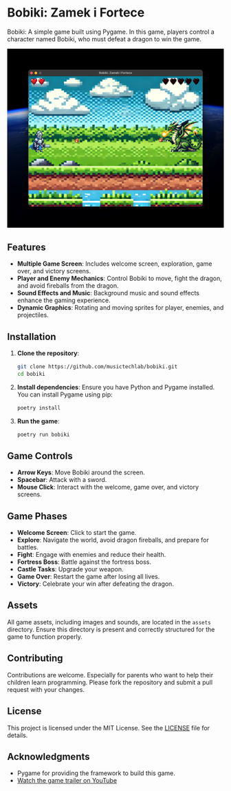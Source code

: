 # Bobiki: Zamek i Fortece

Bobiki: A simple game built using Pygame. In this game, players control a character named Bobiki, who must defeat a dragon to win the game.

![Game Screenshot](screenshot.png)

## Features

- **Multiple Game Screen**: Includes welcome screen, exploration, game over, and victory screens.
- **Player and Enemy Mechanics**: Control Bobiki to move, fight the dragon, and avoid fireballs from the dragon.
- **Sound Effects and Music**: Background music and sound effects enhance the gaming experience.
- **Dynamic Graphics**: Rotating and moving sprites for player, enemies, and projectiles.

## Installation

1. **Clone the repository**:
   ```bash
   git clone https://github.com/musictechlab/bobiki.git
   cd bobiki
   ```

2. **Install dependencies**:
   Ensure you have Python and Pygame installed. You can install Pygame using pip:
   ```bash
   poetry install 
   ```

3. **Run the game**:
   ```bash
   poetry run bobiki
   ```

## Game Controls

- **Arrow Keys**: Move Bobiki around the screen.
- **Spacebar**: Attack with a sword.
- **Mouse Click**: Interact with the welcome, game over, and victory screens.

## Game Phases

- **Welcome Screen**: Click to start the game.
- **Explore**: Navigate the world, avoid dragon fireballs, and prepare for battles.
- **Fight**: Engage with enemies and reduce their health.
- **Fortress Boss**: Battle against the fortress boss.
- **Castle Tasks**: Upgrade your weapon.
- **Game Over**: Restart the game after losing all lives.
- **Victory**: Celebrate your win after defeating the dragon.

## Assets

All game assets, including images and sounds, are located in the `assets` directory. Ensure this directory is present and correctly structured for the game to function properly.

## Contributing

Contributions are welcome. Especially for parents who want to help their children learn programming. Please fork the repository and submit a pull request with your changes.

## License

This project is licensed under the MIT License. See the [LICENSE](LICENSE) file for details.

## Acknowledgments

- Pygame for providing the framework to build this game.
- [Watch the game trailer on YouTube](https://www.youtube.com/watch?v=GOpmfKBN0RU)
